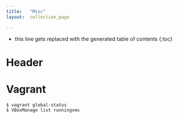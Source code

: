 ```yaml
---
title:   "Misc"
layout:  collection_page

---
```


* this line gets replaced with the generated table of contents
{:toc}

# Header

# Vagrant

``` Shell
$ vagrant global-status
$ VBoxManage list runningvms
```


